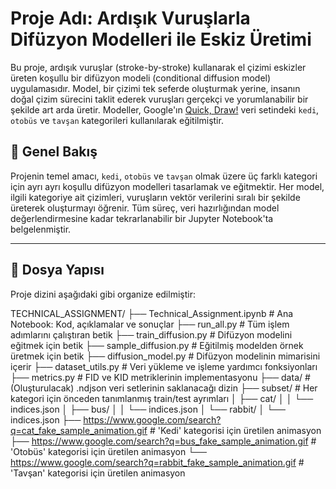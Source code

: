 # Proje Adı: Ardışık Vuruşlarla Difüzyon Modelleri ile Eskiz Üretimi

Bu proje, ardışık vuruşlar (stroke-by-stroke) kullanarak el çizimi eskizler üreten koşullu bir difüzyon modeli (conditional diffusion model) uygulamasıdır. Model, bir çizimi tek seferde oluşturmak yerine, insanın doğal çizim sürecini taklit ederek vuruşları gerçekçi ve yorumlanabilir bir şekilde art arda üretir. Modeller, Google'ın [Quick, Draw!](https://quickdraw.withgoogle.com/data/) veri setindeki `kedi`, `otobüs` ve `tavşan` kategorileri kullanılarak eğitilmiştir.




## 🎯 Genel Bakış

Projenin temel amacı, `kedi`, `otobüs` ve `tavşan` olmak üzere üç farklı kategori için ayrı ayrı koşullu difüzyon modelleri tasarlamak ve eğitmektir. Her model, ilgili kategoriye ait çizimleri, vuruşların vektör verilerini sıralı bir şekilde üreterek oluşturmayı öğrenir. Tüm süreç, veri hazırlığından model değerlendirmesine kadar tekrarlanabilir bir Jupyter Notebook'ta belgelenmiştir.

---

## 📁 Dosya Yapısı

Proje dizini aşağıdaki gibi organize edilmiştir:

TECHNICAL_ASSIGNMENT/
├── Technical_Assignment.ipynb  # Ana Notebook: Kod, açıklamalar ve sonuçlar
├── run_all.py                  # Tüm işlem adımlarını çalıştıran betik
├── train_diffusion.py          # Difüzyon modelini eğitmek için betik
├── sample_diffusion.py         # Eğitilmiş modelden örnek üretmek için betik
├── diffusion_model.py          # Difüzyon modelinin mimarisini içerir
├── dataset_utils.py            # Veri yükleme ve işleme yardımcı fonksiyonları
├── metrics.py                  # FID ve KID metriklerinin implementasyonu
├── data/                         # (Oluşturulacak) .ndjson veri setlerinin saklanacağı dizin
├── subset/                       # Her kategori için önceden tanımlanmış train/test ayrımları
│   ├── cat/
│   │   └── indices.json
│   ├── bus/
│   │   └── indices.json
│   └── rabbit/
│       └── indices.json
├── https://www.google.com/search?q=cat_fake_sample_animation.gif   # 'Kedi' kategorisi için üretilen animasyon
├── https://www.google.com/search?q=bus_fake_sample_animation.gif   # 'Otobüs' kategorisi için üretilen animasyon
└── https://www.google.com/search?q=rabbit_fake_sample_animation.gif # 'Tavşan' kategorisi için üretilen animasyon

